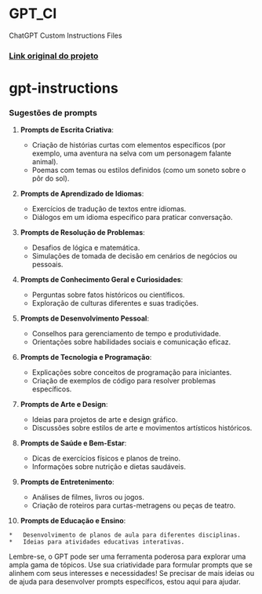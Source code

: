 # GPT_CI
ChatGPT Custom Instructions Files

### [Link original do projeto](https://github.com/ASHR12/GPT_CI)
# gpt-instructions

### Sugestões de prompts

1.  **Prompts de Escrita Criativa**:
    
    *   Criação de histórias curtas com elementos específicos (por exemplo, uma aventura na selva com um personagem falante animal).
    *   Poemas com temas ou estilos definidos (como um soneto sobre o pôr do sol).
2.  **Prompts de Aprendizado de Idiomas**:
    
    *   Exercícios de tradução de textos entre idiomas.
    *   Diálogos em um idioma específico para praticar conversação.
3.  **Prompts de Resolução de Problemas**:
    
    *   Desafios de lógica e matemática.
    *   Simulações de tomada de decisão em cenários de negócios ou pessoais.
4.  **Prompts de Conhecimento Geral e Curiosidades**:
    
    *   Perguntas sobre fatos históricos ou científicos.
    *   Exploração de culturas diferentes e suas tradições.
5.  **Prompts de Desenvolvimento Pessoal**:
    
    *   Conselhos para gerenciamento de tempo e produtividade.
    *   Orientações sobre habilidades sociais e comunicação eficaz.
6.  **Prompts de Tecnologia e Programação**:
    
    *   Explicações sobre conceitos de programação para iniciantes.
    *   Criação de exemplos de código para resolver problemas específicos.
7.  **Prompts de Arte e Design**:
    
    *   Ideias para projetos de arte e design gráfico.
    *   Discussões sobre estilos de arte e movimentos artísticos históricos.
8.  **Prompts de Saúde e Bem-Estar**:
    
    *   Dicas de exercícios físicos e planos de treino.
    *   Informações sobre nutrição e dietas saudáveis.
9.  **Prompts de Entretenimento**:
    
    *   Análises de filmes, livros ou jogos.
    *   Criação de roteiros para curtas-metragens ou peças de teatro.
10.  **Prompts de Educação e Ensino**:
    
    *   Desenvolvimento de planos de aula para diferentes disciplinas.
    *   Ideias para atividades educativas interativas.

Lembre-se, o GPT pode ser uma ferramenta poderosa para explorar uma ampla gama de tópicos. Use sua criatividade para formular prompts que se alinhem com seus interesses e necessidades! Se precisar de mais ideias ou de ajuda para desenvolver prompts específicos, estou aqui para ajudar.
